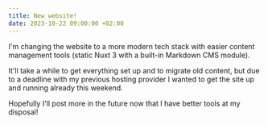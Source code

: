 ```yaml
---
title: New website!
date: 2023-10-22 09:00:00 +02:00
---
```


I'm changing the website to a more modern tech stack with easier content management tools (static Nuxt 3 with a built-in Markdown CMS module).

It'll take a while to get everything set up and to migrate old content, but due to a deadline with my previous hosting provider I wanted to get the site up and running already this weekend.

Hopefully I'll post more in the future now that I have better tools at my disposal!

